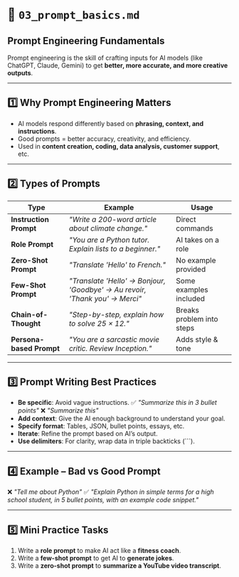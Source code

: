 # 📄 `03_prompt_basics.md`

## **Prompt Engineering Fundamentals**

Prompt engineering is the skill of crafting inputs for AI models (like ChatGPT, Claude, Gemini) to get **better, more accurate, and more creative outputs**.

---

## **1️⃣ Why Prompt Engineering Matters**

* AI models respond differently based on **phrasing, context, and instructions**.
* Good prompts = better accuracy, creativity, and efficiency.
* Used in **content creation, coding, data analysis, customer support**, etc.

---

## **2️⃣ Types of Prompts**

| Type                     | Example                                                                     | Usage                     |
| ------------------------ | --------------------------------------------------------------------------- | ------------------------- |
| **Instruction Prompt**   | *"Write a 200-word article about climate change."*                          | Direct commands           |
| **Role Prompt**          | *"You are a Python tutor. Explain lists to a beginner."*                    | AI takes on a role        |
| **Zero-Shot Prompt**     | *"Translate 'Hello' to French."*                                            | No example provided       |
| **Few-Shot Prompt**      | *"Translate 'Hello' → Bonjour, 'Goodbye' → Au revoir, 'Thank you' → Merci"* | Some examples included    |
| **Chain-of-Thought**     | *"Step-by-step, explain how to solve 25 × 12."*                             | Breaks problem into steps |
| **Persona-based Prompt** | *"You are a sarcastic movie critic. Review Inception."*                     | Adds style & tone         |

---

## **3️⃣ Prompt Writing Best Practices**

* **Be specific**: Avoid vague instructions.
  ✅ *"Summarize this in 3 bullet points"*
  ❌ *"Summarize this"*
* **Add context**: Give the AI enough background to understand your goal.
* **Specify format**: Tables, JSON, bullet points, essays, etc.
* **Iterate**: Refine the prompt based on AI’s output.
* **Use delimiters**: For clarity, wrap data in triple backticks (\`\`\`).

---

## **4️⃣ Example – Bad vs Good Prompt**

❌ *"Tell me about Python"*
✅ *"Explain Python in simple terms for a high school student, in 5 bullet points, with an example code snippet."*

---

## **5️⃣ Mini Practice Tasks**

1. Write a **role prompt** to make AI act like a **fitness coach**.
2. Write a **few-shot prompt** to get AI to **generate jokes**.
3. Write a **zero-shot prompt** to **summarize a YouTube video transcript**.


